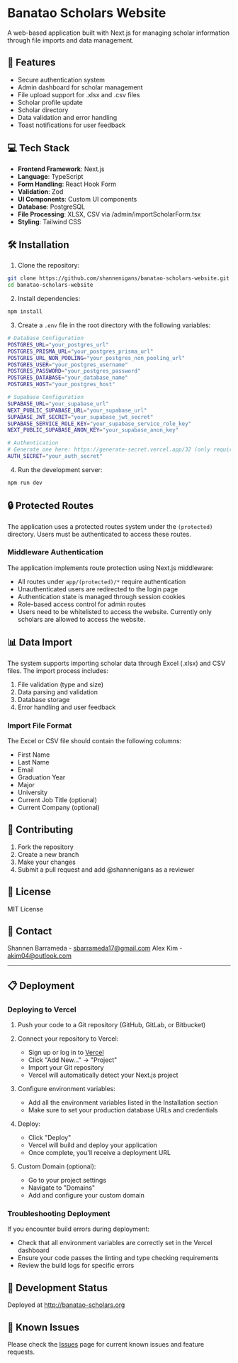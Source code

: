 # Banatao Scholars Website

A web-based application built with Next.js for managing scholar information through file imports and data management.

## 🚀 Features

- Secure authentication system
- Admin dashboard for scholar management
- File upload support for .xlsx and .csv files
- Scholar profile update
- Scholar directory
- Data validation and error handling
- Toast notifications for user feedback

## 💻 Tech Stack

- **Frontend Framework**: Next.js
- **Language**: TypeScript
- **Form Handling**: React Hook Form
- **Validation**: Zod
- **UI Components**: Custom UI components
- **Database**: PostgreSQL
- **File Processing**: XLSX, CSV via /admin/importScholarForm.tsx
- **Styling**: Tailwind CSS 

## 🛠️ Installation

1. Clone the repository:

```bash
git clone https://github.com/shannenigans/banatao-scholars-website.git
cd banatao-scholars-website
```

2. Install dependencies:

```bash
npm install
```

3. Create a `.env` file in the root directory with the following variables:

```bash
# Database Configuration
POSTGRES_URL="your_postgres_url"
POSTGRES_PRISMA_URL="your_postgres_prisma_url"
POSTGRES_URL_NON_POOLING="your_postgres_non_pooling_url"
POSTGRES_USER="your_postgres_username"
POSTGRES_PASSWORD="your_postgres_password"
POSTGRES_DATABASE="your_database_name"
POSTGRES_HOST="your_postgres_host"

# Supabase Configuration
SUPABASE_URL="your_supabase_url"
NEXT_PUBLIC_SUPABASE_URL="your_supabase_url"
SUPABASE_JWT_SECRET="your_supabase_jwt_secret"
SUPABASE_SERVICE_ROLE_KEY="your_supabase_service_role_key"
NEXT_PUBLIC_SUPABASE_ANON_KEY="your_supabase_anon_key"

# Authentication
# Generate one here: https://generate-secret.vercel.app/32 (only required for localhost)
AUTH_SECRET="your_auth_secret"
```

4. Run the development server:
```bash
npm run dev
```

## 🔒 Protected Routes

The application uses a protected routes system under the `(protected)` directory. Users must be authenticated to access these routes.

### Middleware Authentication

The application implements route protection using Next.js middleware:

- All routes under `app/(protected)/*` require authentication
- Unauthenticated users are redirected to the login page
- Authentication state is managed through session cookies
- Role-based access control for admin routes
- Users need to be whitelisted to access the website. Currently only scholars are allowed to access the website.

## 📊 Data Import

The system supports importing scholar data through Excel (.xlsx) and CSV files. The import process includes:

1. File validation (type and size)
2. Data parsing and validation
3. Database storage
4. Error handling and user feedback

### Import File Format
The Excel or CSV file should contain the following columns:
- First Name
- Last Name
- Email
- Graduation Year
- Major
- University
- Current Job Title (optional)
- Current Company (optional)

## 🤝 Contributing

1. Fork the repository
2. Create a new branch
3. Make your changes
4. Submit a pull request and add @shannenigans as a reviewer

## 📝 License

MIT License

## 👥 Contact

Shannen Barrameda - sbarrameda17@gmail.com
Alex Kim - akim04@outlook.com

---

## 📋 Deployment

### Deploying to Vercel

1. Push your code to a Git repository (GitHub, GitLab, or Bitbucket)

2. Connect your repository to Vercel:
   - Sign up or log in to [Vercel](https://vercel.com)
   - Click "Add New..." → "Project"
   - Import your Git repository
   - Vercel will automatically detect your Next.js project

3. Configure environment variables:
   - Add all the environment variables listed in the Installation section
   - Make sure to set your production database URLs and credentials

4. Deploy:
   - Click "Deploy"
   - Vercel will build and deploy your application
   - Once complete, you'll receive a deployment URL

5. Custom Domain (optional):
   - Go to your project settings
   - Navigate to "Domains"
   - Add and configure your custom domain

### Troubleshooting Deployment

If you encounter build errors during deployment:
- Check that all environment variables are correctly set in the Vercel dashboard
- Ensure your code passes the linting and type checking requirements
- Review the build logs for specific errors

## 🔄 Development Status

Deployed at http://banatao-scholars.org

## 🐛 Known Issues

Please check the [Issues](https://github.com/shannenigans/banatao-scholars-website/issues) page for current known issues and feature requests.